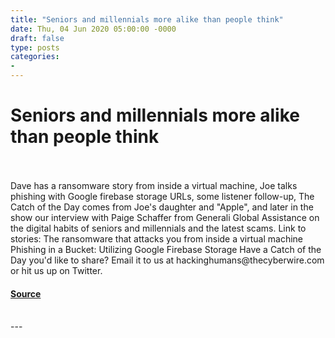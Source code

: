 ```yaml
---
title: "Seniors and millennials more alike than people think"
date: Thu, 04 Jun 2020 05:00:00 -0000
draft: false
type: posts
categories: 
- 
---
```

# Seniors and millennials more alike than people think

<br/>

<br/>
Dave has a ransomware story from inside a virtual machine, Joe talks phishing with Google firebase storage URLs, some listener follow-up, The Catch of the Day comes from Joe's daughter and "Apple", and later in the show our interview with Paige Schaffer from Generali Global Assistance on the digital habits of seniors and millennials and the latest scams. Link to stories: The ransomware that attacks you from inside a virtual machine Phishing in a Bucket: Utilizing Google Firebase Storage Have a Catch of the Day you'd like to share? Email it to us at hackinghumans@thecyberwire.com or hit us up on Twitter.

#### [Source](https://thecyberwire.com/podcasts/hacking-humans/101/notes)

<br/>
---
